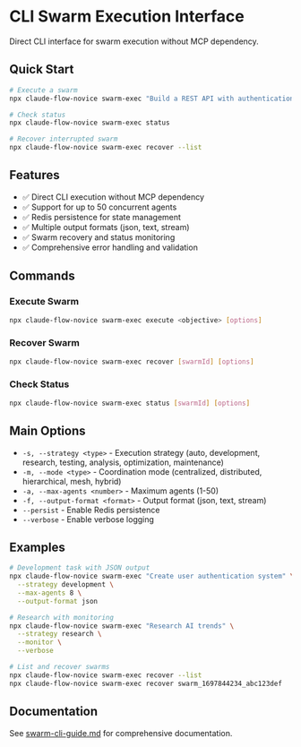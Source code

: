 # CLI Swarm Execution Interface

Direct CLI interface for swarm execution without MCP dependency.

## Quick Start

```bash
# Execute a swarm
npx claude-flow-novice swarm-exec "Build a REST API with authentication"

# Check status
npx claude-flow-novice swarm-exec status

# Recover interrupted swarm
npx claude-flow-novice swarm-exec recover --list
```

## Features

- ✅ Direct CLI execution without MCP dependency
- ✅ Support for up to 50 concurrent agents
- ✅ Redis persistence for state management
- ✅ Multiple output formats (json, text, stream)
- ✅ Swarm recovery and status monitoring
- ✅ Comprehensive error handling and validation

## Commands

### Execute Swarm
```bash
npx claude-flow-novice swarm-exec execute <objective> [options]
```

### Recover Swarm
```bash
npx claude-flow-novice swarm-exec recover [swarmId] [options]
```

### Check Status
```bash
npx claude-flow-novice swarm-exec status [swarmId] [options]
```

## Main Options

- `-s, --strategy <type>` - Execution strategy (auto, development, research, testing, analysis, optimization, maintenance)
- `-m, --mode <type>` - Coordination mode (centralized, distributed, hierarchical, mesh, hybrid)
- `-a, --max-agents <number>` - Maximum agents (1-50)
- `-f, --output-format <format>` - Output format (json, text, stream)
- `--persist` - Enable Redis persistence
- `--verbose` - Enable verbose logging

## Examples

```bash
# Development task with JSON output
npx claude-flow-novice swarm-exec "Create user authentication system" \
  --strategy development \
  --max-agents 8 \
  --output-format json

# Research with monitoring
npx claude-flow-novice swarm-exec "Research AI trends" \
  --strategy research \
  --monitor \
  --verbose

# List and recover swarms
npx claude-flow-novice swarm-exec recover --list
npx claude-flow-novice swarm-exec recover swarm_1697844234_abc123def
```

## Documentation

See [swarm-cli-guide.md](docs/swarm-cli-guide.md) for comprehensive documentation.